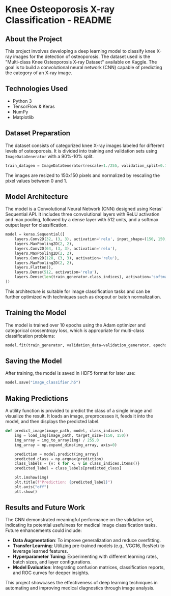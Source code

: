 # Knee Osteoporosis X-ray Classification - README

## About the Project
This project involves developing a deep learning model to classify knee X-ray images for the detection of osteoporosis. The dataset used is the "Multi-class Knee Osteoporosis X-ray Dataset" available on Kaggle. The goal is to build a convolutional neural network (CNN) capable of predicting the category of an X-ray image.

## Technologies Used
- Python 3
- TensorFlow & Keras
- NumPy
- Matplotlib

## Dataset Preparation
The dataset consists of categorized knee X-ray images labeled for different levels of osteoporosis. It is divided into training and validation sets using `ImageDataGenerator` with a 90%-10% split.

```python
train_datagen = ImageDataGenerator(rescale=1./255, validation_split=0.1)
```

The images are resized to 150x150 pixels and normalized by rescaling the pixel values between 0 and 1.

## Model Architecture
The model is a Convolutional Neural Network (CNN) designed using Keras' Sequential API. It includes three convolutional layers with ReLU activation and max pooling, followed by a dense layer with 512 units, and a softmax output layer for classification.

```python
model = keras.Sequential([
    layers.Conv2D(32, (3, 3), activation='relu', input_shape=(150, 150, 3)),
    layers.MaxPooling2D(2, 2),
    layers.Conv2D(64, (3, 3), activation='relu'),
    layers.MaxPooling2D(2, 2),
    layers.Conv2D(128, (3, 3), activation='relu'),
    layers.MaxPooling2D(2, 2),
    layers.Flatten(),
    layers.Dense(512, activation='relu'),
    layers.Dense(len(train_generator.class_indices), activation='softmax')
])
```

This architecture is suitable for image classification tasks and can be further optimized with techniques such as dropout or batch normalization.

## Training the Model
The model is trained over 10 epochs using the Adam optimizer and categorical crossentropy loss, which is appropriate for multi-class classification problems:

```python
model.fit(train_generator, validation_data=validation_generator, epochs=10)
```

## Saving the Model
After training, the model is saved in HDF5 format for later use:

```python
model.save("image_classifier.h5")
```

## Making Predictions
A utility function is provided to predict the class of a single image and visualize the result. It loads an image, preprocesses it, feeds it into the model, and then displays the predicted label.

```python
def predict_image(image_path, model, class_indices):
    img = load_img(image_path, target_size=(150, 150))
    img_array = img_to_array(img) / 255.0
    img_array = np.expand_dims(img_array, axis=0)

    prediction = model.predict(img_array)
    predicted_class = np.argmax(prediction)
    class_labels = {v: k for k, v in class_indices.items()}
    predicted_label = class_labels[predicted_class]

    plt.imshow(img)
    plt.title(f"Prediction: {predicted_label}")
    plt.axis("off")
    plt.show()
```

## Results and Future Work
The CNN demonstrated meaningful performance on the validation set, indicating its potential usefulness for medical image classification tasks. Future enhancements could include:
- **Data Augmentation**: To improve generalization and reduce overfitting.
- **Transfer Learning**: Utilizing pre-trained models (e.g., VGG16, ResNet) to leverage learned features.
- **Hyperparameter Tuning**: Experimenting with different learning rates, batch sizes, and layer configurations.
- **Model Evaluation**: Integrating confusion matrices, classification reports, and ROC curves for deeper insights.

This project showcases the effectiveness of deep learning techniques in automating and improving medical diagnostics through image analysis.

